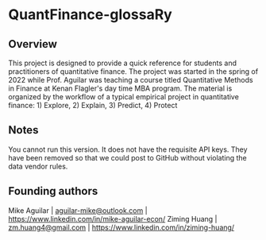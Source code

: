 # QuantFinance-glossaRy

## Overview
This project is designed to provide a quick reference for students and practitioners of quantitative finance. 
The project was started in the spring of 2022 while Prof. Aguilar was teaching a course titled Quantitative Methods in Finance at Kenan Flagler's day time MBA program. 
The material is organized by the workflow of a typical empirical project in quantitative finance: 1) Explore, 2) Explain, 3) Predict, 4) Protect

## Notes
You cannot run this version.  It does not have the requisite API keys.  They have been removed so that we could post to GitHub without violating the data vendor rules.  

## Founding authors
Mike Aguilar | aguilar-mike@outlook.com | https://www.linkedin.com/in/mike-aguilar-econ/
Ziming Huang | zm.huang4@gmail.com | https://www.linkedin.com/in/ziming-huang/
